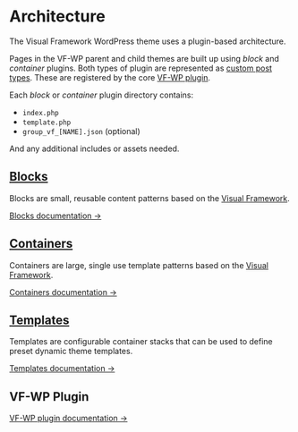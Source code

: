 # Architecture

The Visual Framework WordPress theme uses a plugin-based architecture.

Pages in the VF-WP parent and child themes are built up using *block* and *container* plugins. Both types of plugin are represented as [custom post types](https://codex.wordpress.org/Post_Types). These are registered by the core [VF-WP plugin](/wp-content/plugins/vf-wp/README.md).

Each *block* or *container* plugin directory contains:

* `index.php`
* `template.php`
* `group_vf_[NAME].json` (optional)

And any additional includes or assets needed.

## [Blocks](/docs/blocks.md)

Blocks are small, reusable content patterns based on the [Visual Framework](https://stable.visual-framework.dev/).

[Blocks documentation →](/docs/blocks.md)

## [Containers](/docs/containers.md)

Containers are large, single use template patterns based on the [Visual Framework](https://stable.visual-framework.dev/).

[Containers documentation →](/docs/containers.md)

## [Templates](/docs/templates.md)

Templates are configurable container stacks that can be used to define preset dynamic theme templates.

[Templates documentation →](/docs/templates.md)

## VF-WP Plugin

[VF-WP plugin documentation →](/wp-content/plugins/vf-wp/README.md)
